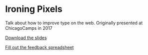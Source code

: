 # Ironing Pixels

Talk about how to improve type on the web. Originally presented at ChicagoCamps in 2017

[Download the slides](https://github.com/tpoulos/ironing-pixels/raw/master/ironing_pixels.pdf)

[Fill out the feedback spreadsheet](https://docs.google.com/forms/d/e/1FAIpQLSe1IdmJ7inM-Br8SlrrLVkLBEodQHJCnFQzOxL6qeZlqCAtlw/viewform?usp=sf_link)
